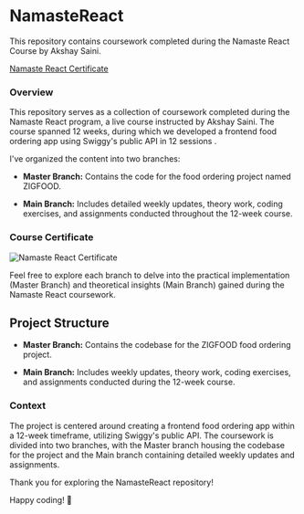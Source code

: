 # NamasteReact

This repository contains coursework completed during the Namaste React Course by Akshay Saini.

[Namaste React Certificate](https://learn.namastedev.com/share-certificate?serialno=DJRAERFK)


### Overview

This repository serves as a collection of coursework completed during the Namaste React program, a live course instructed by Akshay Saini. The course spanned 12 weeks, during which we developed a frontend food ordering app using Swiggy's public API in 12 sessions .

I've organized the content into two branches:

- **Master Branch:** Contains the code for the food ordering project named ZIGFOOD.
  
- **Main Branch:** Includes detailed weekly updates, theory work, coding exercises, and assignments conducted throughout the 12-week course.

### Course Certificate

![Namaste React Certificate](https://learn.namastedev.com/share-certificate?serialno=DJRAERFK)

Feel free to explore each branch to delve into the practical implementation (Master Branch) and theoretical insights (Main Branch) gained during the Namaste React coursework.

## Project Structure

- **Master Branch:** Contains the codebase for the ZIGFOOD food ordering project.

- **Main Branch:** Includes weekly updates, theory work, coding exercises, and assignments conducted during the 12-week course.

### Context

The project is centered around creating a frontend food ordering app within a 12-week timeframe, utilizing Swiggy's public API. The coursework is divided into two branches, with the Master branch housing the codebase for the project and the Main branch containing detailed weekly updates and assignments.

Thank you for exploring the NamasteReact repository!

Happy coding! 🚀
